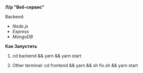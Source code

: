 __Л/р "Веб-сервис"__

Backend:
* _Node.js_
* _Express_
* _MongoDB_

__Как Запустить__

1. cd backend && yarn && yarn start

2. Other terminal: cd frontend && yarn && sh fix.sh && yarn start
